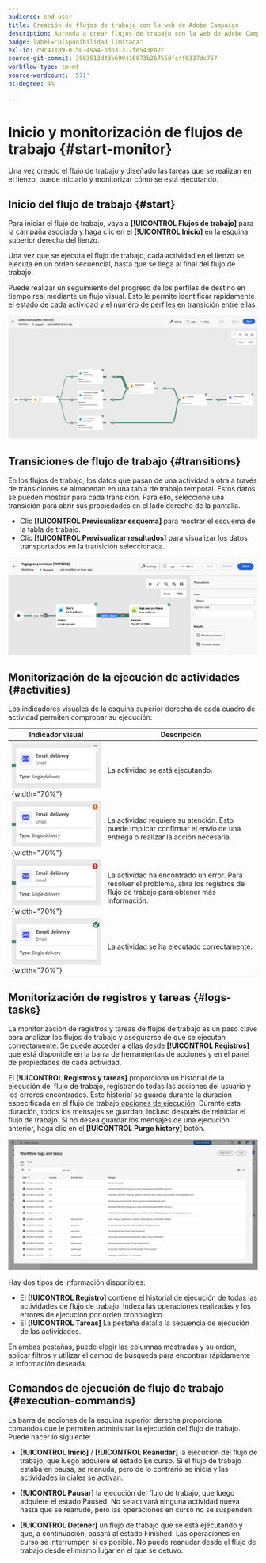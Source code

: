```yaml
---
audience: end-user
title: Creación de flujos de trabajo con la web de Adobe Campaign
description: Aprenda a crear flujos de trabajo con la web de Adobe Campaign
badge: label="Disponibilidad limitada"
exl-id: c9c41189-0150-49a4-bdb3-317fe543eb2c
source-git-commit: 3903513d43b699416973b26755dfc4f0337dc757
workflow-type: tm+mt
source-wordcount: '571'
ht-degree: 4%

---
```


# Inicio y monitorización de flujos de trabajo {#start-monitor}

Una vez creado el flujo de trabajo y diseñado las tareas que se realizan en el lienzo, puede iniciarlo y monitorizar cómo se está ejecutando.

## Inicio del flujo de trabajo {#start}

Para iniciar el flujo de trabajo, vaya a **[!UICONTROL Flujos de trabajo]** para la campaña asociada y haga clic en el **[!UICONTROL Inicio]** en la esquina superior derecha del lienzo.

Una vez que se ejecuta el flujo de trabajo, cada actividad en el lienzo se ejecuta en un orden secuencial, hasta que se llega al final del flujo de trabajo.

Puede realizar un seguimiento del progreso de los perfiles de destino en tiempo real mediante un flujo visual. Esto le permite identificar rápidamente el estado de cada actividad y el número de perfiles en transición entre ellas.

![](assets/workflow-execution.png)

## Transiciones de flujo de trabajo {#transitions}

En los flujos de trabajo, los datos que pasan de una actividad a otra a través de transiciones se almacenan en una tabla de trabajo temporal. Estos datos se pueden mostrar para cada transición. Para ello, seleccione una transición para abrir sus propiedades en el lado derecho de la pantalla.

* Clic **[!UICONTROL Previsualizar esquema]** para mostrar el esquema de la tabla de trabajo.
* Clic **[!UICONTROL Previsualizar resultados]** para visualizar los datos transportados en la transición seleccionada.

![](assets/transition.png)

## Monitorización de la ejecución de actividades {#activities}

Los indicadores visuales de la esquina superior derecha de cada cuadro de actividad permiten comprobar su ejecución:

| Indicador visual | Descripción |
|-----|------------|
| ![](assets/activity-status-pending.png){width="70%"} | La actividad se está ejecutando. |
| ![](assets/activity-status-orange.png){width="70%"} | La actividad requiere su atención. Esto puede implicar confirmar el envío de una entrega o realizar la acción necesaria. |
| ![](assets/activity-status-red.png){width="70%"} | La actividad ha encontrado un error. Para resolver el problema, abra los registros de flujo de trabajo para obtener más información. |
| ![](assets/activity-status-green.png){width="70%"} | La actividad se ha ejecutado correctamente. |

## Monitorización de registros y tareas {#logs-tasks}

La monitorización de registros y tareas de flujos de trabajo es un paso clave para analizar los flujos de trabajo y asegurarse de que se ejecutan correctamente. Se puede acceder a ellas desde **[!UICONTROL Registros]** que está disponible en la barra de herramientas de acciones y en el panel de propiedades de cada actividad.

El **[!UICONTROL Registros y tareas]** proporciona un historial de la ejecución del flujo de trabajo, registrando todas las acciones del usuario y los errores encontrados. Este historial se guarda durante la duración especificada en el flujo de trabajo [opciones de ejecución](workflow-settings.md). Durante esta duración, todos los mensajes se guardan, incluso después de reiniciar el flujo de trabajo. Si no desea guardar los mensajes de una ejecución anterior, haga clic en el **[!UICONTROL Purge history]** botón.

![](assets/workflow-logs.png)

Hay dos tipos de información disponibles:

* El **[!UICONTROL Registro]** contiene el historial de ejecución de todas las actividades de flujo de trabajo. Indexa las operaciones realizadas y los errores de ejecución por orden cronológico.
* El **[!UICONTROL Tareas]** La pestaña detalla la secuencia de ejecución de las actividades.

En ambas pestañas, puede elegir las columnas mostradas y su orden, aplicar filtros y utilizar el campo de búsqueda para encontrar rápidamente la información deseada.

## Comandos de ejecución de flujo de trabajo {#execution-commands}

La barra de acciones de la esquina superior derecha proporciona comandos que le permiten administrar la ejecución del flujo de trabajo. Puede hacer lo siguiente:

* **[!UICONTROL Inicio]** / **[!UICONTROL Reanudar]** la ejecución del flujo de trabajo, que luego adquiere el estado En curso. Si el flujo de trabajo estaba en pausa, se reanuda, pero de lo contrario se inicia y las actividades iniciales se activan.

* **[!UICONTROL Pausar]** la ejecución del flujo de trabajo, que luego adquiere el estado Paused. No se activará ninguna actividad nueva hasta que se reanude, pero las operaciones en curso no se suspenden.

* **[!UICONTROL Detener]** un flujo de trabajo que se está ejecutando y que, a continuación, pasará al estado Finished. Las operaciones en curso se interrumpen si es posible. No puede reanudar desde el flujo de trabajo desde el mismo lugar en el que se detuvo.
